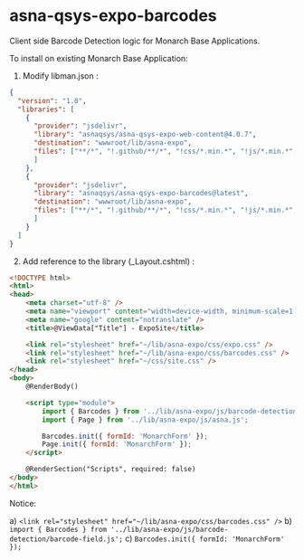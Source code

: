 # asna-qsys-expo-barcodes
Client side Barcode Detection logic for Monarch Base Applications.

To install on existing Monarch Base Application:

1. Modify libman.json :
```json
{
  "version": "1.0",
  "libraries": [
    {
      "provider": "jsdelivr",
      "library": "asnaqsys/asna-qsys-expo-web-content@4.0.7",
      "destination": "wwwroot/lib/asna-expo",
      "files": ["**/*", "!.github/**/*", "!css/*.min.*", "!js/*.min.*", "!js/**/*.min.*"
      ]
    },
    {
      "provider": "jsdelivr",
      "library": "asnaqsys/asna-qsys-expo-barcodes@latest",
      "destination": "wwwroot/lib/asna-expo",
      "files": ["**/*", "!.github/**/*", "!css/*.min.*", "!js/*.min.*", "!js/**/*.min.*"
      ]
    }
  ]
}
```

2. Add reference to the library (_Layout.cshtml) :
```html
<!DOCTYPE html>
<html>
<head>
    <meta charset="utf-8" />
    <meta name="viewport" content="width=device-width, minimum-scale=1.0, maximum-scale=1.0" />
    <meta name="google" content="notranslate" />
    <title>@ViewData["Title"] - ExpoSite</title>

    <link rel="stylesheet" href="~/lib/asna-expo/css/expo.css" />
    <link rel="stylesheet" href="~/lib/asna-expo/css/barcodes.css" />
    <link rel="stylesheet" href="~/css/site.css" />
</head>
<body>
    @RenderBody()

    <script type="module">
        import { Barcodes } from '../lib/asna-expo/js/barcode-detection/barcode-field.js';
        import { Page } from '../lib/asna-expo/js/asna.js';

        Barcodes.init({ formId: 'MonarchForm' });
        Page.init({ formId: 'MonarchForm' });
    </script>

    @RenderSection("Scripts", required: false)
</body>
</html>
```

Notice: 

   a) `<link rel="stylesheet" href="~/lib/asna-expo/css/barcodes.css" />`
   b) `import { Barcodes } from '../lib/asna-expo/js/barcode-detection/barcode-field.js';`
   c) `Barcodes.init({ formId: 'MonarchForm' });`
